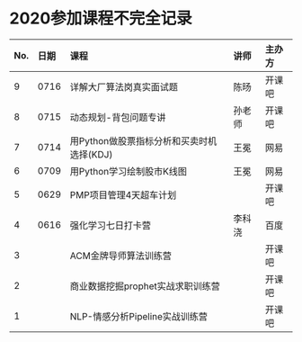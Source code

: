 # 2020参加课程不完全记录



| No. | 日期 | 课程 | 讲师 | 主办方 |
| :--- | :--- | :--- | :--- | :--- |
| 9 | 0716 | 详解大厂算法岗真实面试题 | 陈旸 | 开课吧 |
| 8 | 0715 | 动态规划-背包问题专讲 | 孙老师 | 开课吧 |
| 7 | 0714 | 用Python做股票指标分析和买卖时机选择\(KDJ\) | 王冕 | 网易 |
| 6 | 0709 | 用Python学习绘制股市K线图 | 王冕 | 网易 |
| 5 | 0629 | PMP项目管理4天超车计划 |  | 开课吧 |
| 4 | 0616 | 强化学习七日打卡营 | 李科浇 | 百度 |
| 3 |  | ACM金牌导师算法训练营 |  | 开课吧 |
| 2 |  | 商业数据挖掘prophet实战求职训练营 |  | 开课吧 |
| 1 |  | NLP-情感分析Pipeline实战训练营 |  | 开课吧 |



